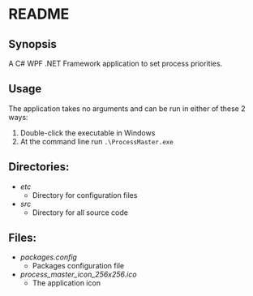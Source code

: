 # README

## Synopsis

A C# WPF .NET Framework application to set process priorities.

## Usage

The application takes no arguments and can be run in either of these 2 ways:

1. Double-click the executable in Windows
2. At the command line run ```.\ProcessMaster.exe```

## Directories:
- *etc*
  - Directory for configuration files
- *src*
  - Directory for all source code

## Files:
- *packages.config*
  - Packages configuration file
- *process_master_icon_256x256.ico*
  - The application icon
